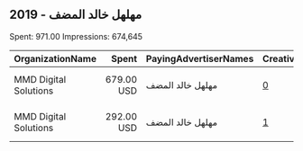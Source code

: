 ## 2019 - مهلهل خالد المضف 
Spent: 971.00
Impressions: 674,645

|OrganizationName|Spent|PayingAdvertiserNames|CreativeUrls|Impressions|Genders|AgeBrackets|CountryCodes|BillingAddresses|CandidateBallotInformation|
|:---|---:|:---|:---|---:|:---|:---|:---|:---|:---|
|MMD Digital Solutions|679.00 USD|مهلهل خالد المضف|[0](https://www.snap.com/political-ads/asset/5bf136a74239678e60c26604e5686021a597a9546c5134c0bab7b9a5f40cb709?mediaType=mp4)|466,902||18+|kuwait|"Wataniya Tower, 10th Floor, Fahad Al Salem Street,Dubai,35456,AE"||
|MMD Digital Solutions|292.00 USD|مهلهل خالد المضف|[1](https://www.snap.com/political-ads/asset/5bf136a74239678e60c26604e5686021a597a9546c5134c0bab7b9a5f40cb709?mediaType=mp4)|207,743||21+|kuwait|"Wataniya Tower, 10th Floor, Fahad Al Salem Street,Dubai,35456,AE"||
